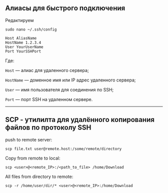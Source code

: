 ## Алиасы для быстрого подключения

Редактируем

```
sudo nano ~/.ssh/config
```

    Host AliasName
    HostName 1.2.3.4
    User YourUserName
    Port YourSSHPort

Где:

`Host` — алиас для удаленного сервера;

`HostName` — доменное имя или IP адрес удаленного сервера;

`User` — имя пользователя для соединения по SSH;

`Port` — порт SSH на удаленном сервере.

---

## SCP - утилилта для удалённого копирования файлов по протоколу SSH

push to remote server:

    scp file.txt user@remote.host:/some/remote/directory

Copy from remote to local:

    scp <user>@<remote_IP>:/<path_to_file> /home/Download

All files from directory to remote:

    scp -r /home/user/dir/* <user>@<remote_IP>:/home/Download
